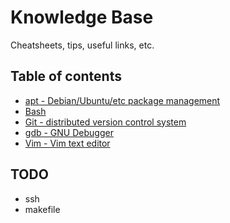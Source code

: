 Knowledge Base
==============

Cheatsheets, tips, useful links, etc.


## Table of contents

- [apt - Debian/Ubuntu/etc package management](apt.md)
- [Bash](bash.md)
- [Git - distributed version control system](git.md)
- [gdb - GNU Debugger](gdb.md)
- [Vim - Vim text editor](vim.md)

## TODO

- ssh
- makefile

